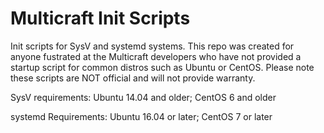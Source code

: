 # Multicraft Init Scripts #

Init scripts for SysV and systemd systems. This repo was created for anyone fustrated at the Multicraft developers who have not provided a 
startup script for common distros such as Ubuntu or CentOS. Please note these scripts are NOT official and will not provide warranty.


SysV requirements: Ubuntu 14.04 and older; CentOS 6 and older

systemd Requirements: Ubuntu 16.04 or later; CentOS 7 or later

